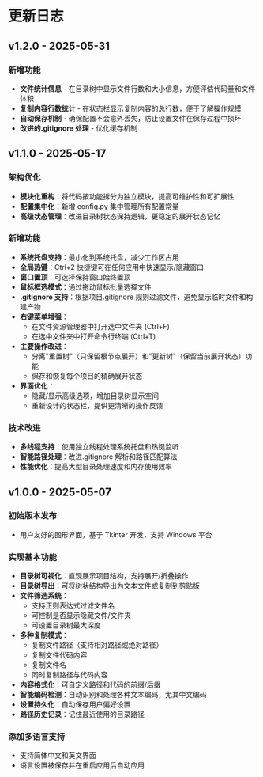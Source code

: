 # 更新日志

## v1.2.0 - 2025-05-31

### 新增功能

- **文件统计信息** - 在目录树中显示文件行数和大小信息，方便评估代码量和文件体积
- **复制内容行数统计** - 在状态栏显示复制内容的总行数，便于了解操作规模
- **自动保存机制** - 确保配置不会意外丢失，防止设置文件在保存过程中损坏
- **改进的.gitignore 处理** - 优化缓存机制

## v1.1.0 - 2025-05-17

### 架构优化

- **模块化重构**：将代码按功能拆分为独立模块，提高可维护性和可扩展性
- **配置集中化**：新增 config.py 集中管理所有配置常量
- **高级状态管理**：改进目录树状态保持逻辑，更稳定的展开状态记忆

### 新增功能

- **系统托盘支持**：最小化到系统托盘，减少工作区占用
- **全局热键**：Ctrl+2 快捷键可在任何应用中快速显示/隐藏窗口
- **窗口置顶**：可选择保持窗口始终置顶
- **鼠标框选模式**：通过拖动鼠标批量选择文件
- **.gitignore 支持**：根据项目.gitignore 规则过滤文件，避免显示临时文件和构建产物
- **右键菜单增强**：
  - 在文件资源管理器中打开选中文件夹 (Ctrl+F)
  - 在选中文件夹中打开命令行终端 (Ctrl+T)
- **主要操作改进**：
  - 分离"重置树"（只保留根节点展开）和"更新树"（保留当前展开状态）功能
  - 保存和恢复每个项目的精确展开状态
- **界面优化**：
  - 隐藏/显示高级选项，增加目录树显示空间
  - 重新设计的状态栏，提供更清晰的操作反馈

### 技术改进

- **多线程支持**：使用独立线程处理系统托盘和热键监听
- **智能路径处理**：改进.gitignore 解析和路径匹配算法
- **性能优化**：提高大型目录处理速度和内存使用效率

## v1.0.0 - 2025-05-07

### 初始版本发布

- 用户友好的图形界面，基于 Tkinter 开发，支持 Windows 平台

### 实现基本功能

- **目录树可视化**：直观展示项目结构，支持展开/折叠操作
- **目录树导出**：可将树状结构导出为文本文件或复制到剪贴板
- **文件筛选系统**：
  - 支持正则表达式过滤文件名
  - 可控制是否显示隐藏文件/文件夹
  - 可设置目录树最大深度
- **多种复制模式**：
  - 复制文件路径（支持相对路径或绝对路径）
  - 复制文件代码内容
  - 复制文件名
  - 同时复制路径与代码内容
- **内容格式化**：可自定义路径和代码的前缀/后缀
- **智能编码检测**：自动识别和处理各种文本编码，尤其中文编码
- **设置持久化**：自动保存用户偏好设置
- **路径历史记录**：记住最近使用的目录路径

### 添加多语言支持

- 支持简体中文和英文界面
- 语言设置被保存并在重启应用后自动应用
